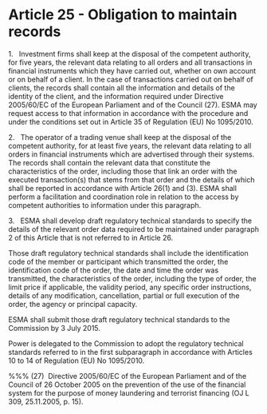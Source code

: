 # Article 25 - Obligation to maintain records


1.   Investment firms shall keep at the disposal of the competent authority, for five years, the relevant data relating to all orders and all transactions in financial instruments which they have carried out, whether on own account or on behalf of a client. In the case of transactions carried out on behalf of clients, the records shall contain all the information and details of the identity of the client, and the information required under Directive 2005/60/EC of the European Parliament and of the Council (27). ESMA may request access to that information in accordance with the procedure and under the conditions set out in Article 35 of Regulation (EU) No 1095/2010.

2.   The operator of a trading venue shall keep at the disposal of the competent authority, for at least five years, the relevant data relating to all orders in financial instruments which are advertised through their systems. The records shall contain the relevant data that constitute the characteristics of the order, including those that link an order with the executed transaction(s) that stems from that order and the details of which shall be reported in accordance with Article 26(1) and (3). ESMA shall perform a facilitation and coordination role in relation to the access by competent authorities to information under this paragraph.

3.   ESMA shall develop draft regulatory technical standards to specify the details of the relevant order data required to be maintained under paragraph 2 of this Article that is not referred to in Article 26.

Those draft regulatory technical standards shall include the identification code of the member or participant which transmitted the order, the identification code of the order, the date and time the order was transmitted, the characteristics of the order, including the type of order, the limit price if applicable, the validity period, any specific order instructions, details of any modification, cancellation, partial or full execution of the order, the agency or principal capacity.

ESMA shall submit those draft regulatory technical standards to the Commission by 3 July 2015.

Power is delegated to the Commission to adopt the regulatory technical standards referred to in the first subparagraph in accordance with Articles 10 to 14 of Regulation (EU) No 1095/2010.

%%% (27)  Directive 2005/60/EC of the European Parliament and of the Council of 26 October 2005 on the prevention of the use of the financial system for the purpose of money laundering and terrorist financing (OJ L 309, 25.11.2005, p. 15).
